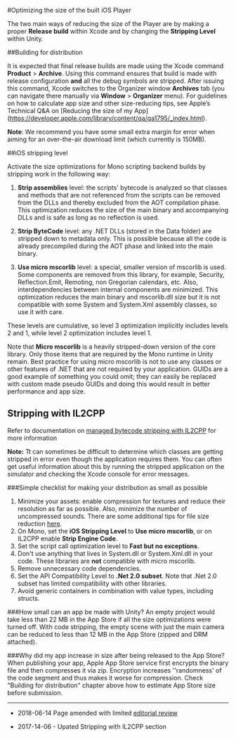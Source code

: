 #Optimizing the size of the built iOS Player

The two main ways of reducing the size of the Player are by making a proper __Release build__ within Xcode and by changing the __Stripping Level__ within Unity.

##Building for distribution

It is expected that final release builds are made using the Xcode command __Product__ &gt; __Archive__. Using this command ensures that build is made with release configuration **and** all the debug symbols are stripped.
After issuing this command, Xcode switches to the Organizer window __Archives__ tab (you can navigate there manually via __Window__ &gt; __Organizer__ menu). For guidelines on how to calculate app size and other size-reducing tips, see Apple’s Technical Q&A on [Reducing the size of my App] (https://developer.apple.com/library/content/qa/qa1795/_index.html).

**Note**: We recommend you have some small extra margin for error when aiming for an over-the-air download limit (which currently is 150MB).

##iOS stripping level

Activate the size optimizations for Mono scripting backend builds by stripping work in the following way:


1. __Strip assemblies__ level: the scripts' bytecode is analyzed so that classes and methods that are not referenced from the scripts can be removed from the DLLs and thereby excluded from the AOT compilation phase. This optimization reduces the size of the main binary and accompanying DLLs and is safe as long as no reflection is used.


1. __Strip ByteCode__ level: any .NET DLLs (stored in the Data folder) are stripped down to metadata only. This is possible because all the code is already precompiled during the AOT phase and linked into the main binary.


1. __Use micro mscorlib__ level: a special, smaller version of mscorlib is used. Some components are removed from this library, for example, Security, Reflection.Emit, Remoting, non Gregorian calendars, etc. Also, interdependencies between internal components are minimized. This optimization reduces the main binary and mscorlib.dll size but it is not compatible with some System and System.Xml assembly classes, so use it with care.

These levels are cumulative, so level 3 optimization implicitly includes levels 2 and 1, while level 2 optimization includes level 1.

Note that __Micro mscorlib__ is a heavily stripped-down version of the core library. Only those items that are required by the Mono runtime in Unity remain. Best practice for using micro mscorlib is not to use any classes or other features of .NET that are not required by your application. GUIDs are a good example of something you could omit; they can easily be replaced with custom made pseudo GUIDs and doing this would result in better performance and app size. 

## Stripping with IL2CPP

Refer to documentation on [managed bytecode stripping with IL2CPP](IL2CPP-BytecodeStripping.html) for more information

**Note:** Tt can sometimes be difficult to determine which classes are getting stripped in error even though the application requires them. You can often get useful information about this by running the stripped application on the simulator and checking the Xcode console for error messages.

###Simple checklist for making your distribution as small as possible


1. Minimize your assets: enable compression for textures and reduce their resolution as far as possible. Also, minimize the number of uncompressed sounds. There are some additional tips for file size reduction [here](ReducingFilesize.html).
1. On Mono, set the __iOS Stripping Level__ to __Use micro mscorlib__, or on IL2CPP enable __Strip Engine Code__.
1. Set the script call optimization level to __Fast but no exceptions__.
1. Don't use anything that lives in System.dll or System.Xml.dll in your code. These libraries are **not** compatible with micro mscorlib.
1. Remove unnecessary code dependencies.
1. Set the API Compatibility Level to __.Net 2.0 subset__. Note that .Net 2.0 subset has limited compatibility with other libraries.
1. Avoid generic containers in combination with value types, including structs.

###How small can an app be made with Unity?
An empty project would take less than 22 MB in the App Store if all the size optimizations were turned off. With code stripping, the empty scene with just the main camera can be reduced to less than 12 MB in the App Store (zipped and DRM attached). 

###Why did my app increase in size after being released to the App Store?
When publishing your app, Apple App Store service first encrypts the binary file and then compresses it via zip. Encryption increases ''randomness' of the code segment and thus makes it worse for compression. Check "Building for distribution" chapter above how to estimate App Store size before submission.

---

* <span class="page-edit">2018-06-14  Page amended with limited [editorial review](DocumentationEditorialReview.html)
</span>

* <span class="page-history">2017-14-06 - Upated Stripping with IL2CPP section</span>  


